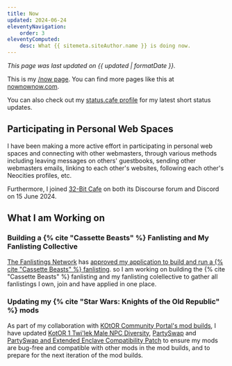 ```yaml
---
title: Now
updated: 2024-06-24
eleventyNavigation:
    order: 3
eleventyComputed:
    desc: What {{ sitemeta.siteAuthor.name }} is doing now.
---
```


*This page was last updated on {{ updated | formatDate }}.*

This is my [/now page](https://nownownow.com/about). You can find more pages like this at [nownownow.com](https://nownownow.com/).

You can also check out my [status.cafe profile](https://status.cafe/users/leilukin) for my latest short status updates.

## Participating in Personal Web Spaces

I have been making a more active effort in participating in personal web spaces and connecting with other webmasters, through various methods including leaving messages on others' guestbooks, sending other webmasters emails, linking to each other's websites, following each other's Neocities profiles, etc.

Furthermore, I joined [32-Bit Cafe](https://32bit.cafe/) on both its Discourse forum and Discord on 15 June 2024.

## What I am Working on

### Building a {% cite "Cassette Beasts" %} Fanlisting and My Fanlisting Collective

[The Fanlistings Network](https://thefanlistings.org/) has [approved my application to build and run a {% cite "Cassette Beasts" %} fanlisting](/blog/posts/2024-06-24-cassette-beasts-fanlisting-approved). so I am working on building the {% cite "Cassette Beasts" %} fanlisting and my fanlisting colellective to gather all fanlistings I own, join and have applied in one place.

### Updating my {% cite "Star Wars: Knights of the Old Republic" %} mods

As part of my collaboration with [KOtOR Community Portal's mod builds](https://kotor.neocities.org/modding/), I have updated [KotOR 1 Twi'lek Male NPC Diversity](/projects/videogamemods/kotor1/#kotor-1-twilek-male-npc-diversity), [PartySwap](/projects/videogamemods/kotor2/#partyswap) and [PartySwap and Extended Enclave Compatibility Patch](/projects/videogamemods/kotor2/#partyswap-and-extended-enclave-compatibility-patch) to ensure my mods are bug-free and compatible with other mods in the mod builds, and to prepare for the next iteration of the mod builds.